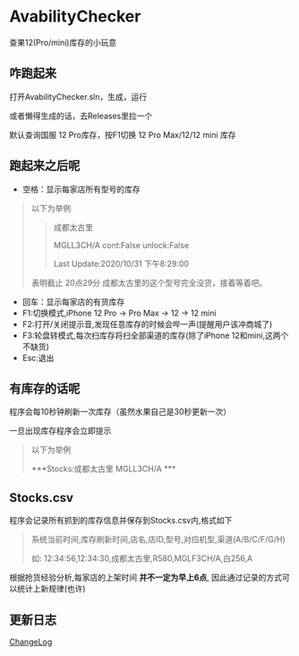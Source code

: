 # AvabilityChecker
查果12(Pro/mini)库存的小玩意

## 咋跑起来
打开AvabilityChecker.sln，生成，运行

或者懒得生成的话，去Releases里拉一个

默认查询国服 12 Pro库存，按F1切换 12 Pro Max/12/12 mini 库存

## 跑起来之后呢
- 空格：显示每家店所有型号的库存
>以下为举例
>>成都太古里
>>
>>MGLL3CH/A cont:False unlock:False
>>
>>Last Update:2020/10/31 下午8:29:00
>
>表明截止 20点29分 成都太古里的这个型号完全没货，接着等着吧。

- 回车：显示每家店的有货库存
- F1:切换模式,iPhone 12 Pro -> Pro Max -> 12 -> 12 mini
- F2:打开/关闭提示音,发现任意库存的时候会哔一声(提醒用户该冲商城了)
- F3:轮盘转模式,每次扫库存将扫全部渠道的库存(除了iPhone 12和mini,这两个不缺货)
- Esc:退出

## 有库存的话呢
程序会每10秒钟刷新一次库存（虽然水果自己是30秒更新一次）

一旦出现库存程序会立即提示
> 以下为举例
>
> \*\*\*Stocks:成都太古里 MGLL3CH/A \*\*\*

## Stocks.csv
程序会记录所有抓到的库存信息并保存到Stocks.csv内,格式如下

> 系统当前时间,库存刷新时间,店名,店ID,型号,对应机型,渠道(A/B/C/F/G/H)
>
> 如: 12:34:56,12:34:30,成都太古里,R580,MGLF3CH/A,白256,A

根据抢货经验分析,每家店的上架时间 <b>并不一定为早上6点</b>, 因此通过记录的方式可以统计上新规律(也许)

## 更新日志
[ChangeLog](../master/ChangeLog.md)